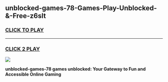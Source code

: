 
## unblocked-games-78-Games-Play-Unblocked-&-Free-z6slt
<h3>
<a href="https://premium76.site?title=unblocked-games-78&ref=24A">CLICK TO PLAY</a></h3>
<hr>

<h3>
<a href="https://premium76.site?title=unblocked-games-78&ref=24A">CLICK 2 PLAY</a>
  
</h3>

<a href="https://premium76.site?title=unblocked-games-78&ref=24A"><img src="https://clearcache.store/games.png"></a>


**unblocked-games-78 games unblocked: Your Gateway to Fun and Accessible Online Gaming**
